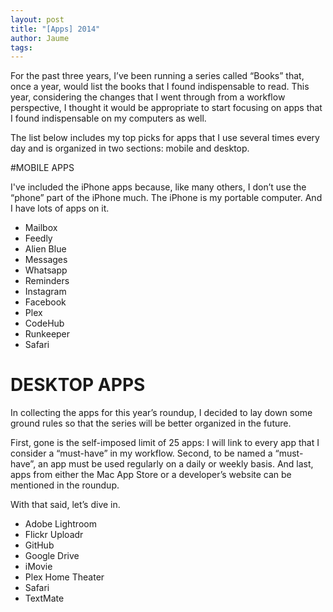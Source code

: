 ```yaml
---
layout: post
title: "[Apps] 2014"
author: Jaume
tags:
---
```


For the past three years, I’ve been running a series called “Books” that, once a year, would list the books that I found indispensable to read. This year, considering the changes that I went through from a workflow perspective, I thought it would be appropriate to start focusing on apps that I found indispensable on my computers as well.

The list below includes my top picks for apps that I use several times every day and is organized in two sections: mobile and desktop.

#MOBILE APPS

I've included the iPhone apps because, like many others, I don’t use the “phone” part of the iPhone much. The iPhone is my portable computer. And I have lots of apps on it.

- Mailbox
- Feedly
- Alien Blue
- Messages
- Whatsapp
- Reminders
- Instagram
- Facebook
- Plex
- CodeHub
- Runkeeper
- Safari

# DESKTOP APPS

In collecting the apps for this year’s roundup, I decided to lay down some ground rules so that the series will be better organized in the future.

First, gone is the self-imposed limit of 25 apps: I will link to every app that I consider a “must-have” in my workflow. Second, to be named a “must-have”, an app must be used regularly on a daily or weekly basis. And last, apps from either the Mac App Store or a developer’s website can be mentioned in the roundup.

With that said, let’s dive in.

- Adobe Lightroom
- Flickr Uploadr
- GitHub
- Google Drive
- iMovie
- Plex Home Theater
- Safari
- TextMate
